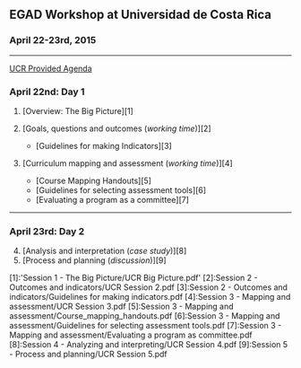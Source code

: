 ## EGAD Workshop at Universidad de Costa Rica
### April 22-23rd, 2015

* * *

[UCR Provided Agenda](Agenda.pdf)

### April 22nd: **Day 1**

1.  [Overview: The Big Picture][1]

2.  [Goals, questions and outcomes (*working time*)][2]

    *   [Guidelines for making Indicators][3]

3.  [Curriculum mapping and assessment (*working time*)][4]

    *   [Course Mapping Handouts][5]
    *   [Guidelines for selecting assessment tools][6]
    *   [Evaluating a program as a committee][7]

* * *

### April 23rd: **Day 2**

4.  [Analysis and interpretation (*case study*)][8]
5.  [Process and planning (*discussion*)][9]

 [1]:'Session 1 - The Big Picture/UCR Big Picture.pdf'
 [2]:Session 2 - Outcomes and indicators/UCR Session 2.pdf
 [3]:Session 2 - Outcomes and indicators/Guidelines for making indicators.pdf
 [4]:Session 3 - Mapping and assessment/UCR Session 3.pdf
 [5]:Session 3 - Mapping and assessment/Course_mapping_handouts.pdf
 [6]:Session 3 - Mapping and assessment/Guidelines for selecting assessment tools.pdf
 [7]:Session 3 - Mapping and assessment/Evaluating a program as committee.pdf
 [8]:Session 4 - Analyzing and interpreting/UCR Session 4.pdf
 [9]:Session 5 - Process and planning/UCR Session 5.pdf
